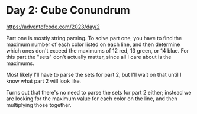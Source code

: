 # Day 2: Cube Conundrum

<https://adventofcode.com/2023/day/2>

Part one is mostly string parsing. To solve part one, you have to find the
maximum number of each color listed on each line, and then determine which
ones don't exceed the maximums of 12 red, 13 green, or 14 blue. For this
part the "sets" don't actually matter, since all I care about is the
maximums.

Most likely I'll have to parse the sets for part 2, but I'll wait on that
until I know what part 2 will look like.

Turns out that there's no need to parse the sets for part 2 either; instead
we are looking for the maximum value for each color on the line, and then
multiplying those together.
